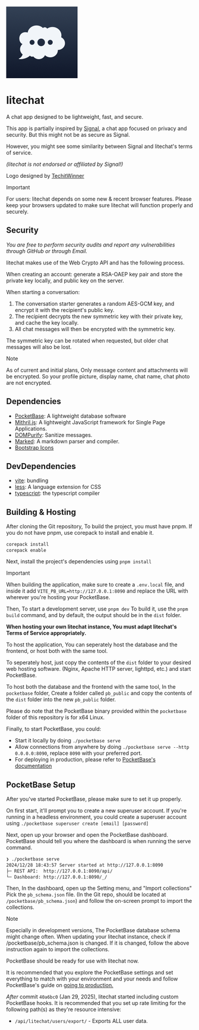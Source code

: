 ![Logo](/public/logo/litechat-slate-192x192.png)

# litechat

A chat app designed to be lightweight, fast, and secure.

This app is partially inspired by [Signal](https://signal.org/), a chat app focused on
privacy and security. But this might not be as secure as Signal.

However, you might see some similarity between Signal and litechat's terms of service.

_(litechat is not endorsed or affiliated by Signal!)_

Logo designed by [TechitWinner](https://techit.dailitation.xyz)

> [!IMPORTANT]
> For users: litechat depends on some new & recent browser features.
> Please keep your browsers updated to make sure litechat will function
> properly and securely.

## Security

_You are free to perform security audits and report any vulnerabilities through GitHub or through Email._

litechat makes use of the Web Crypto API and has the following process.

When creating an account: generate a RSA-OAEP key pair and store the private key locally,
and public key on the server.

When starting a conversation:

1. The conversation starter generates a random AES-GCM key, and encrypt it with the recipient's public key.
2. The recipient decrypts the new symmetric key with their private key, and cache the key locally.
3. All chat messages will then be encrypted with the symmetric key.

The symmetric key can be rotated when requested, but older chat messages will also be lost.

> [!NOTE]
> As of current and initial plans, Only message content and attachments will be encrypted.
> So your profile picture, display name, chat name, chat photo are not encrypted.

## Dependencies

-   [PocketBase](https://pocketbase.io/): A lightweight database software
-   [Mithril.js](https://mithril.js.org/): A lightweight JavaScript framework for Single Page Applications.
-   [DOMPurify](https://github.com/cure53/DOMPurify): Sanitize messages.
-   [Marked](https://github.com/markedjs/marked): A markdown parser and compiler.
-   [Bootstrap Icons](https://icons.getbootstrap.com/)

## DevDependencies

-   [vite](https://vite.dev/): bundling
-   [less](https://lesscss.org/): A language extension for CSS
-   [typescript](https://www.typescriptlang.org/): the typescript compiler

## Building & Hosting

After cloning the Git repository,
To build the project, you must have pnpm.
If you do not have pnpm, use corepack to install and enable it.

```
corepack install
corepack enable
```

Next, install the project's dependencies using `pnpm install`

> [!IMPORTANT]
> When building the application, make sure to create a `.env.local` file,
> and inside it add `VITE_PB_URL=http://127.0.0.1:8090` and replace the URL
> with wherever you're hosting your PocketBase.

Then, To start a development server, use `pnpm dev`
To build it, use the `pnpm build` command, and by default, the output should be in the `dist` folder.

**When hosting your own litechat instance, You must adapt litechat's Terms of Service appropriately.**

To host the application, You can seperately host the database and the frontend, or host both with the same tool.

To seperately host, just copy the contents of the `dist` folder to your desired web hosting software.
(Nginx, Apache HTTP server, lighttpd, etc.) and start PocketBase.

To host both the database and the frontend with the same tool, In the `pocketbase` folder,
Create a folder called `pb_public` and copy the contents of the `dist` folder into the new `pb_public` folder.

Please do note that the PocketBase binary provided within the `pocketbase` folder of this repository
is for x64 Linux.

Finally, to start PocketBase, you could:

-   Start it locally by doing `./pocketbase serve`
-   Allow connections from anywhere by doing `./pocketbase serve --http 0.0.0.0:8090`, replace `8090` with your preferred port.
-   For deploying in production, please refer to [PocketBase's documentation](https://pocketbase.io/docs/going-to-production/)

## PocketBase Setup

After you've started PocketBase, please make sure to set it up properly.

On first start, it'll prompt you to create a new superuser account.
If you're running in a headless environment, you could create a superuser
account using `./pocketbase superuser create [email] [password]`

Next, open up your browser and open the PocketBase dashboard.
PocketBase should tell you where the dashboard is when running
the serve command.

```
❯ ./pocketbase serve
2024/12/28 18:43:57 Server started at http://127.0.0.1:8090
├─ REST API:  http://127.0.0.1:8090/api/
└─ Dashboard: http://127.0.0.1:8090/_/
```

Then, In the dashboard, open up the Setting menu, and "Import collections"
Pick the `pb_schema.json` file. (In the Git repo, should be located at `/pocketbase/pb_schema.json`)
and follow the on-screen prompt to import the collections.

> [!NOTE]
> Especially in development versions, The PocketBase database schema might change often.
> When updating your litechat instance, check if /pocketbase/pb_schema.json is changed.
> If it is changed, follow the above instruction again to import the collections.

PocketBase should be ready for use with litechat now.

It is recommended that you explore the PocketBase settings and set everything to match with your
environment and your needs and follow PocketBase's guide on
[going to production.](https://pocketbase.io/docs/going-to-production/)

_After_ commit `40a6bc0` (Jan 29, 2025), litechat started including custom PocketBase hooks.
It is recommended that you set up rate limiting for the following path(s) as they're resource
intensive:

-   `/api/litechat/users/export/` - Exports ALL user data.
